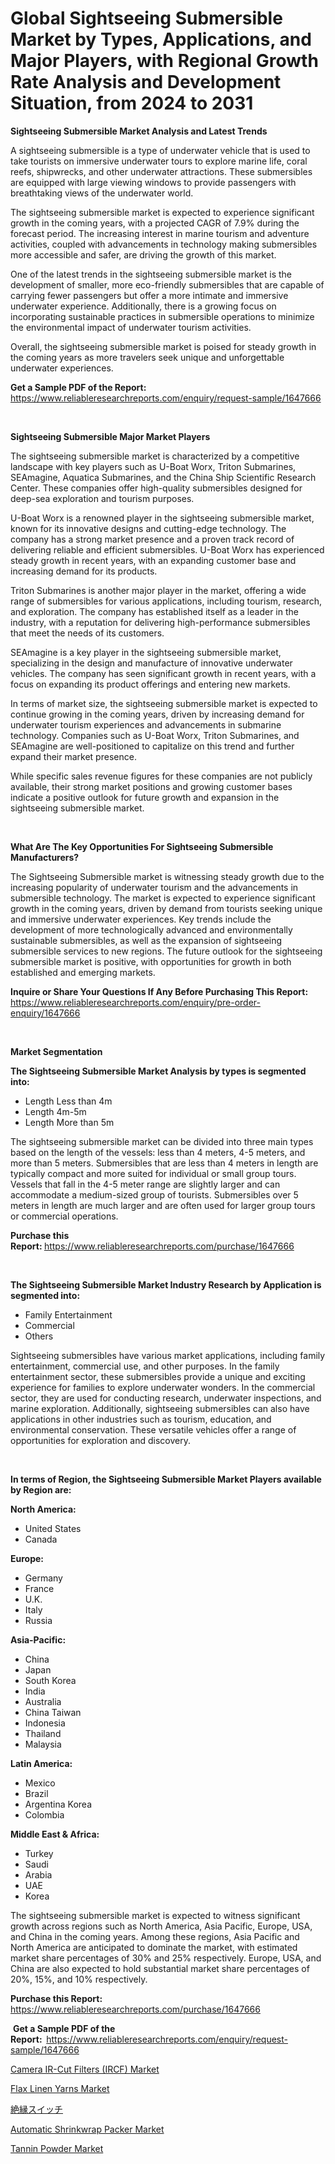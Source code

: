 <p><h1>Global Sightseeing Submersible Market by Types, Applications, and Major Players, with Regional Growth Rate Analysis and Development Situation, from 2024 to 2031</h1></p><p><strong>Sightseeing Submersible Market Analysis and Latest Trends</strong></p>
<p><p>A sightseeing submersible is a type of underwater vehicle that is used to take tourists on immersive underwater tours to explore marine life, coral reefs, shipwrecks, and other underwater attractions. These submersibles are equipped with large viewing windows to provide passengers with breathtaking views of the underwater world.</p><p>The sightseeing submersible market is expected to experience significant growth in the coming years, with a projected CAGR of 7.9% during the forecast period. The increasing interest in marine tourism and adventure activities, coupled with advancements in technology making submersibles more accessible and safer, are driving the growth of this market.</p><p>One of the latest trends in the sightseeing submersible market is the development of smaller, more eco-friendly submersibles that are capable of carrying fewer passengers but offer a more intimate and immersive underwater experience. Additionally, there is a growing focus on incorporating sustainable practices in submersible operations to minimize the environmental impact of underwater tourism activities.</p><p>Overall, the sightseeing submersible market is poised for steady growth in the coming years as more travelers seek unique and unforgettable underwater experiences.</p></p>
<p><strong>Get a Sample PDF of the Report:&nbsp;</strong> <a href="https://www.reliableresearchreports.com/enquiry/request-sample/1647666">https://www.reliableresearchreports.com/enquiry/request-sample/1647666</a></p>
<p>&nbsp;</p>
<p><strong>Sightseeing Submersible Major Market Players</strong></p>
<p><p>The sightseeing submersible market is characterized by a competitive landscape with key players such as U-Boat Worx, Triton Submarines, SEAmagine, Aquatica Submarines, and the China Ship Scientific Research Center. These companies offer high-quality submersibles designed for deep-sea exploration and tourism purposes.</p><p>U-Boat Worx is a renowned player in the sightseeing submersible market, known for its innovative designs and cutting-edge technology. The company has a strong market presence and a proven track record of delivering reliable and efficient submersibles. U-Boat Worx has experienced steady growth in recent years, with an expanding customer base and increasing demand for its products.</p><p>Triton Submarines is another major player in the market, offering a wide range of submersibles for various applications, including tourism, research, and exploration. The company has established itself as a leader in the industry, with a reputation for delivering high-performance submersibles that meet the needs of its customers.</p><p>SEAmagine is a key player in the sightseeing submersible market, specializing in the design and manufacture of innovative underwater vehicles. The company has seen significant growth in recent years, with a focus on expanding its product offerings and entering new markets.</p><p>In terms of market size, the sightseeing submersible market is expected to continue growing in the coming years, driven by increasing demand for underwater tourism experiences and advancements in submarine technology. Companies such as U-Boat Worx, Triton Submarines, and SEAmagine are well-positioned to capitalize on this trend and further expand their market presence.</p><p>While specific sales revenue figures for these companies are not publicly available, their strong market positions and growing customer bases indicate a positive outlook for future growth and expansion in the sightseeing submersible market.</p></p>
<p>&nbsp;</p>
<p><strong>What Are The Key Opportunities For Sightseeing Submersible Manufacturers?</strong></p>
<p><p>The Sightseeing Submersible market is witnessing steady growth due to the increasing popularity of underwater tourism and the advancements in submersible technology. The market is expected to experience significant growth in the coming years, driven by demand from tourists seeking unique and immersive underwater experiences. Key trends include the development of more technologically advanced and environmentally sustainable submersibles, as well as the expansion of sightseeing submersible services to new regions. The future outlook for the sightseeing submersible market is positive, with opportunities for growth in both established and emerging markets.</p></p>
<p><strong>Inquire or Share Your Questions If Any Before Purchasing This Report:</strong> <a href="https://www.reliableresearchreports.com/enquiry/pre-order-enquiry/1647666">https://www.reliableresearchreports.com/enquiry/pre-order-enquiry/1647666</a></p>
<p>&nbsp;</p>
<p><strong>Market Segmentation</strong></p>
<p><strong>The Sightseeing Submersible Market Analysis by types is segmented into:</strong></p>
<p><ul><li>Length Less than 4m</li><li>Length 4m-5m</li><li>Length More than 5m</li></ul></p>
<p><p>The sightseeing submersible market can be divided into three main types based on the length of the vessels: less than 4 meters, 4-5 meters, and more than 5 meters. Submersibles that are less than 4 meters in length are typically compact and more suited for individual or small group tours. Vessels that fall in the 4-5 meter range are slightly larger and can accommodate a medium-sized group of tourists. Submersibles over 5 meters in length are much larger and are often used for larger group tours or commercial operations.</p></p>
<p><strong>Purchase this Report:&nbsp;</strong><a href="https://www.reliableresearchreports.com/purchase/1647666">https://www.reliableresearchreports.com/purchase/1647666</a></p>
<p>&nbsp;</p>
<p><strong>The Sightseeing Submersible Market Industry Research by Application is segmented into:</strong></p>
<p><ul><li>Family Entertainment</li><li>Commercial</li><li>Others</li></ul></p>
<p><p>Sightseeing submersibles have various market applications, including family entertainment, commercial use, and other purposes. In the family entertainment sector, these submersibles provide a unique and exciting experience for families to explore underwater wonders. In the commercial sector, they are used for conducting research, underwater inspections, and marine exploration. Additionally, sightseeing submersibles can also have applications in other industries such as tourism, education, and environmental conservation. These versatile vehicles offer a range of opportunities for exploration and discovery.</p></p>
<p>&nbsp;</p>
<p><strong>In terms of Region, the Sightseeing Submersible Market Players available by Region are:</strong></p>
<p>
    <p> <strong> North America: </strong>
        <ul>
            <li>United States</li>
            <li>Canada</li>
        </ul>
        </p> 
    <p> <strong> Europe: </strong>
        <ul>
            <li>Germany</li>
            <li>France</li>
            <li>U.K.</li>
            <li>Italy</li>
            <li>Russia</li>
        </ul>
        </p> 
    <p> <strong> Asia-Pacific: </strong>
        <ul>
            <li>China</li>
            <li>Japan</li>
            <li>South Korea</li>
            <li>India</li>
            <li>Australia</li>
            <li>China Taiwan</li>
            <li>Indonesia</li>
            <li>Thailand</li>
            <li>Malaysia</li>
        </ul>
        </p> 
    <p> <strong> Latin America: </strong>
        <ul>
            <li>Mexico</li>
            <li>Brazil</li>
            <li>Argentina Korea</li>
            <li>Colombia</li>
        </ul>
        </p> 
    <p> <strong> Middle East & Africa: </strong>
        <ul>
            <li>Turkey</li>
            <li>Saudi</li>
            <li>Arabia</li>
            <li>UAE</li>
            <li>Korea</li>
        </ul>
    </p>
    </p>
<p><p>The sightseeing submersible market is expected to witness significant growth across regions such as North America, Asia Pacific, Europe, USA, and China in the coming years. Among these regions, Asia Pacific and North America are anticipated to dominate the market, with estimated market share percentages of 30% and 25% respectively. Europe, USA, and China are also expected to hold substantial market share percentages of 20%, 15%, and 10% respectively.</p></p>
<p><strong>Purchase this Report: </strong><a href="https://www.reliableresearchreports.com/purchase/1647666">https://www.reliableresearchreports.com/purchase/1647666</a></p>
<p>&nbsp;<strong>Get a Sample PDF of the Report:&nbsp;&nbsp;</strong><a href="https://www.reliableresearchreports.com/enquiry/request-sample/1647666">https://www.reliableresearchreports.com/enquiry/request-sample/1647666</a></p>
<p><strong></strong></p>
<p><p><a href="https://unruly-ladybug-44b.notion.site/Camera-IR-Cut-Filters-IRCF-Market-Size-Growth-and-Forecast-from-2024-2031-13a71d08fad34666a870c47332651fe8">Camera IR-Cut Filters (IRCF) Market</a></p><p><a href="https://shimmer-gardenia-37a.notion.site/Flax-Linen-Yarns-Market-Size-2024-2031-Global-Industrial-Analysis-Key-Geographical-Regions-Marke-28b7c3aa844348f18fe708f005241749">Flax Linen Yarns Market</a></p><p><a href="https://github.com/ihabdkwlxs948/Market-Research-Report-List-1/blob/main/7735640186225.md">絶縁スイッチ</a></p><p><a href="https://github.com/guneycigdem35/Market-Research-Report-List-2/blob/main/automatic-shrinkwrap-packer-market.md">Automatic Shrinkwrap Packer Market</a></p><p><a href="https://view.publitas.com/reportprime-1/tannin-powder-market-size-share-trends-analysis-report-by-application-regional-outlook-competitive-strategies-and-segment-forecasts-2024-2031/">Tannin Powder Market</a></p></p>